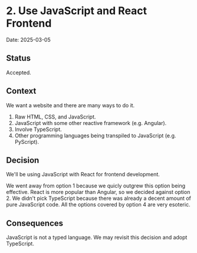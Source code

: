 # 2. Use JavaScript and React Frontend

Date: 2025-03-05

## Status

Accepted.

## Context

We want a website and there are many ways to do it.

1. Raw HTML, CSS, and JavaScript.
2. JavaScript with some other reactive framework (e.g. Angular).
3. Involve TypeScript.
4. Other programming languages being transpiled to JavaScript (e.g. PyScript).

## Decision

We'll be using JavaScript with React for frontend development.

We went away from option 1 because we quicly outgrew this option being effective.  React is more popular than Angular,
so we decided against option 2.  We didn't pick TypeScript because there was already a decent amount of pure JavaScript
code.  All the options covered by option 4 are very esoteric.

## Consequences

JavaScript is not a typed language.  We may revisit this decision and adopt TypeScript.
